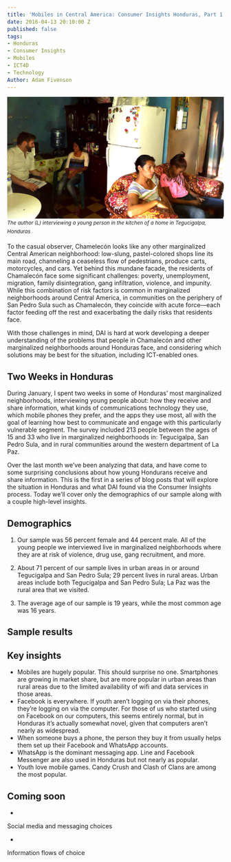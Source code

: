 ```yaml
---
title: 'Mobiles in Central America: Consumer Insights Honduras, Part 1'
date: 2016-04-13 20:10:00 Z
published: false
tags:
- Honduras
- Consumer Insights
- Mobiles
- ICT4D
- Technology
Author: Adam Fivenson
---
```


![Revised3.jpg](/uploads/Revised3.jpg)
<sup>*The author (L) interviewing a young person in the kitchen of a home in Tegucigalpa, Honduras*</sup>


To the casual observer, Chamelecón looks like any other marginalized Central American neighborhood: low-slung, pastel-colored shops line its main road, channeling a ceaseless flow of pedestrians, produce carts, motorcycles, and cars. Yet behind this mundane facade, the residents of Chamalecón face some significant challenges: poverty, unemployment, migration, family disintegration, gang infiltration, violence, and impunity. While this combination of risk factors is common in marginalized neighborhoods around Central America, in communities on the periphery of San Pedro Sula such as Chamalecón, they coincide with acute force—each factor feeding off the rest and exacerbating the daily risks that residents face.

With those challenges in mind, DAI is hard at work developing a deeper understanding of the problems that people in Chamalecón and other marginalized neighborhoods around Honduras face, and considering which solutions may be best for the situation, including ICT-enabled ones.

<!--more-->

## Two Weeks in Honduras

During January, I spent two weeks in some of Honduras’ most marginalized neighborhoods, interviewing young people about: how they receive and share information, what kinds of communications technology they use, which mobile phones they prefer, and the apps they use most, all with the goal of learning how best to communicate and engage with this particularly vulnerable segment. The survey included 213 people between the ages of 15 and 33 who live in marginalized neighborhoods in: Tegucigalpa, San Pedro Sula, and in rural communities around the western department of La Paz.

Over the last month we’ve been analyzing that data, and have come to some surprising conclusions about how young Hondurans receive and share information. This is the first in a series of blog posts that will explore the situation in Honduras and what DAI found via the Consumer Insights process. Today we’ll cover only the demographics of our sample along with a couple high-level insights.

## Demographics

1. Our sample was 56 percent female and 44 percent male. All of the young people we interviewed live in marginalized neighborhoods where they are at risk of violence, drug use, gang recruitment, and more. 

2. About 71 percent of our sample lives in urban areas in or around Tegucigalpa and San Pedro Sula; 29 percent lives in rural areas. Urban areas include both Tegucigalpa and San Pedro Sula; La Paz was the rural area that we visited.

3. The average age of our sample is 19 years, while the most common age was 16 years.

## Sample results

<p><script id="infogram_0_0Xpj5K8DTyOYPBKI" title="Honduras Mobile Use" src="//e.infogr.am/js/embed.js?zp6" type="text/javascript"></script></p>

## Key insights

* Mobiles are hugely popular. This should surprise no one. 
Smartphones are growing in market share, but are more popular in urban areas than rural areas due to the limited availability of wifi and data services in those areas.
* Facebook is everywhere. If youth aren’t logging on via their phones, they’re logging on via the computer. For those of us who started using on Facebook on our computers, this seems entirely normal, but in Honduras it’s actually somewhat novel, given that computers aren’t nearly as widespread. 
* When someone buys a phone, the person they buy it from usually helps them set up their Facebook and WhatsApp accounts. 
* WhatsApp is the dominant messaging app. Line and Facebook Messenger are also used in Honduras but not nearly as popular. 
* Youth love mobile games. Candy Crush and Clash of Clans are among the most popular. 


## Coming soon

* 
Social media and messaging choices

* 
Information flows of choice